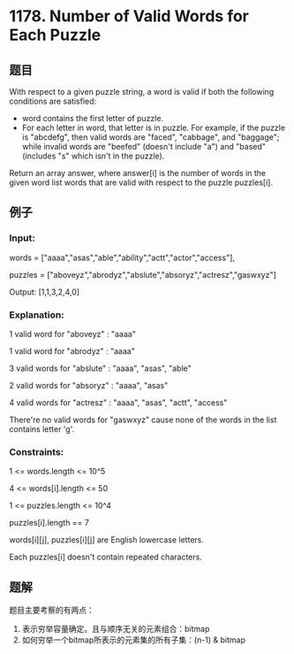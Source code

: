 # 1178. Number of Valid Words for Each Puzzle


## 题目
With respect to a given puzzle string, a word is valid if both the following conditions are satisfied:
* word contains the first letter of puzzle.
* For each letter in word, that letter is in puzzle.
For example, if the puzzle is "abcdefg", then valid words are "faced", "cabbage", and "baggage"; while invalid words are "beefed" (doesn't include "a") and "based" (includes "s" which isn't in the puzzle).

Return an array answer, where answer[i] is the number of words in the given word list words that are valid with respect to the puzzle puzzles[i].

## 例子

### Input:

words = ["aaaa","asas","able","ability","actt","actor","access"],

puzzles = ["aboveyz","abrodyz","abslute","absoryz","actresz","gaswxyz"]

Output: [1,1,3,2,4,0]

### Explanation:

1 valid word for "aboveyz" : "aaaa" 

1 valid word for "abrodyz" : "aaaa"

3 valid words for "abslute" : "aaaa", "asas", "able"

2 valid words for "absoryz" : "aaaa", "asas"

4 valid words for "actresz" : "aaaa", "asas", "actt", "access"

There're no valid words for "gaswxyz" cause none of the words in the list contains letter 'g'.

### Constraints:

1 <= words.length <= 10^5

4 <= words[i].length <= 50

1 <= puzzles.length <= 10^4

puzzles[i].length == 7

words[i][j], puzzles[i][j] are English lowercase letters.

Each puzzles[i] doesn't contain repeated characters.

## 题解

题目主要考察的有两点：
1. 表示穷举容量确定。且与顺序无关的元素组合：bitmap
2. 如何穷举一个bitmap所表示的元素集的所有子集：(n-1) & bitmap
